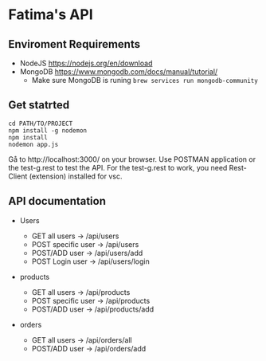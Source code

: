 # Fatima's API

## Enviroment Requirements
* NodeJS https://nodejs.org/en/download
* MongoDB https://www.mongodb.com/docs/manual/tutorial/
    * Make sure MongoDB is runing `brew services run mongodb-community`

## Get statrted
```
cd PATH/TO/PROJECT
npm install -g nodemon
npm install
nodemon app.js
```
Gå to http://localhost:3000/ on your browser.
Use POSTMAN application or the test-g.rest to test the API.
For the test-g.rest to work, you need Rest-Client (extension) installed for vsc.

## API documentation
* Users
    * GET all users         -> /api/users
    * POST specific user    -> /api/users
    * POST/ADD user         -> /api/users/add 
    * POST Login user       -> /api/users/login

* products
    * GET all users         -> /api/products
    * POST specific user    -> /api/products
    * POST/ADD user         -> /api/products/add

* orders
    * GET all users         -> /api/orders/all
    * POST/ADD user         -> /api/orders/add

